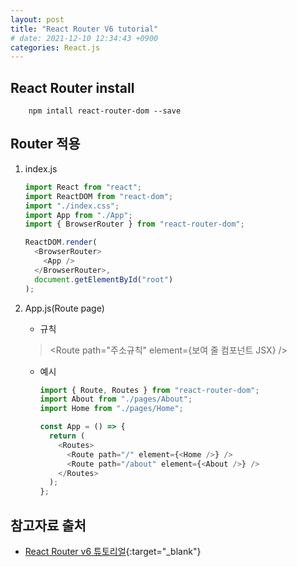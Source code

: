 ```yaml
---
layout: post
title: "React Router V6 tutorial"
# date: 2021-12-10 12:34:43 +0900
categories: React.js
---
```


## React Router install

```
    npm intall react-router-dom --save
```

## Router 적용

1. index.js

   ```javascript
   import React from "react";
   import ReactDOM from "react-dom";
   import "./index.css";
   import App from "./App";
   import { BrowserRouter } from "react-router-dom";

   ReactDOM.render(
     <BrowserRouter>
       <App />
     </BrowserRouter>,
     document.getElementById("root")
   );
   ```

2. App.js(Route page)

   - 규칙

   > <Route path="주소규칙" element={보여 줄 컴포넌트 JSX} />

   - 예시

     ```javascript
     import { Route, Routes } from "react-router-dom";
     import About from "./pages/About";
     import Home from "./pages/Home";

     const App = () => {
       return (
         <Routes>
           <Route path="/" element={<Home />} />
           <Route path="/about" element={<About />} />
         </Routes>
       );
     };
     ```

## 참고자료 출처

- [React Router v6 튜토리얼](https://velog.io/@velopert/react-router-v6-tutorial){:target="\_blank"}
